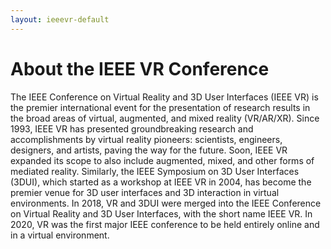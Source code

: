 ```yaml
---
layout: ieeevr-default
---
```


<div>
<h1> About the IEEE VR Conference </h1>
<p>
    The IEEE Conference on Virtual Reality and 3D User Interfaces (IEEE VR) is the premier international event for the presentation of research results in the broad areas of virtual, augmented, and mixed reality (VR/AR/XR). Since 1993, IEEE VR has presented groundbreaking research and accomplishments by virtual reality pioneers: scientists, engineers, designers, and artists, paving the way for the future. Soon, IEEE VR expanded its scope to also include augmented, mixed, and other forms of mediated reality. Similarly, the IEEE Symposium on 3D User Interfaces (3DUI), which started as a workshop at IEEE VR in 2004, has become the premier venue for 3D user interfaces and 3D interaction in virtual environments. In 2018, VR and 3DUI were merged into the IEEE Conference on Virtual Reality and 3D User Interfaces, with the short name IEEE VR. In 2020, VR was the first major IEEE conference to be held entirely online and in a virtual environment.
</p>
</div>

